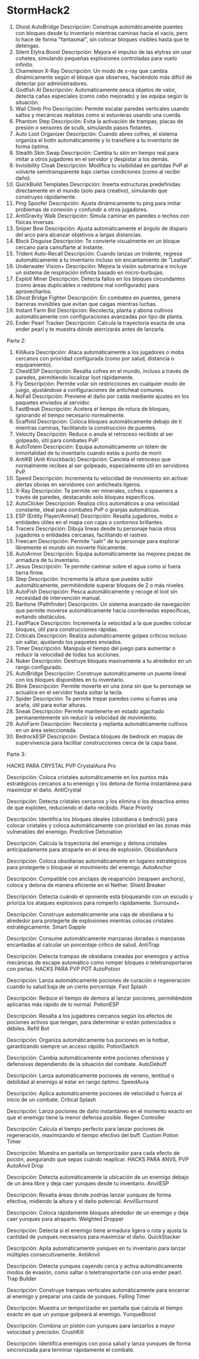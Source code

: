 # StormHack2
1. Ghost AutoBridge
Descripción: Construye automáticamente puentes con bloques desde tu inventario mientras caminas hacia el vacío, pero lo hace de forma "fantasmal", sin colocar bloques visibles hasta que te detengas.
2. Silent Elytra Boost
Descripción: Mejora el impulso de las elytras sin usar cohetes, simulando pequeñas explosiones controladas para vuelo infinito.
3. Chameleon X-Ray
Descripción: Un modo de x-ray que cambia dinámicamente según el bloque que observes, haciéndolo más difícil de detectar por administradores.
4. Godfish AI
Descripción: Automáticamente pesca objetos de valor, detecta cañas especiales (como cebo mejorado) y las equipa según la situación.
5. Wall Climb Pro
Descripción: Permite escalar paredes verticales usando saltos y mecánicas realistas como si estuvieras usando una cuerda.
6. Phantom Step
Descripción: Evita la activación de trampas, placas de presión o sensores de sculk, simulando pasos flotantes.
7. Auto Loot Organizer
Descripción: Cuando abres cofres, el sistema organiza el botín automáticamente y lo transfiere a tu inventario de forma óptima.
8. Stealth Skin Swap
Descripción: Cambia tu skin en tiempo real para imitar a otros jugadores en el servidor y despistar a los demás.
9. Invisibility Cloak
Descripción: Modifica tu visibilidad en partidas PvP al volverte semitransparente bajo ciertas condiciones (como al recibir daño).
10. QuickBuild Templates
Descripción: Inserta estructuras predefinidas directamente en el mundo (solo para creativo), simulando que construyes rápidamente.
11. Ping Spoofer
Descripción: Ajusta dinámicamente tu ping para imitar problemas de conexión y confundir a otros jugadores.
12. AntiGravity Walk
Descripción: Simula caminar en paredes o techos con físicas inversas.
13. Sniper Bow
Descripción: Ajusta automáticamente el ángulo de disparo del arco para alcanzar objetivos a largas distancias.
14. Block Disguise
Descripción: Te convierte visualmente en un bloque cercano para camuflarte al instante.
15. Trident Auto-Recall
Descripción: Cuando lanzas un tridente, regresa automáticamente a tu inventario incluso sin encantamiento de "Lealtad".
16. Underwater Vision+
Descripción: Mejora la visión submarina e incluye un sistema de respiración infinita basado en micro-burbujas.
17. Exploit Miner
Descripción: Detecta fallos en los bloques circundantes (como áreas duplicables o redstone mal configurado) para aprovecharlos.
18. Ghost Bridge Fighter
Descripción: En combates en puentes, genera barreras invisibles que evitan que caigas mientras luchas.
19. Instant Farm Bot
Descripción: Recolecta, planta y abona cultivos automáticamente con configuraciones avanzadas por tipo de planta.
20. Ender Pearl Tracker
Descripción: Calcula la trayectoria exacta de una ender pearl y te muestra dónde aterrizarás antes de lanzarla.

Parte 2: 
1. KillAura
Descripción: Ataca automáticamente a los jugadores o mobs cercanos con prioridad configurada (como por salud, distancia o equipamiento).
2. ChestESP
Descripción: Resalta cofres en el mundo, incluso a través de paredes, permitiendo localizar loot rápidamente.
3. Fly
Descripción: Permite volar sin restricciones en cualquier modo de juego, ajustándose a configuraciones de anticheat comunes.
4. NoFall
Descripción: Previene el daño por caída mediante ajustes en los paquetes enviados al servidor.
5. FastBreak
Descripción: Acelera el tiempo de rotura de bloques, ignorando el tiempo necesario normalmente.
6. Scaffold
Descripción: Coloca bloques automáticamente debajo de ti mientras caminas, facilitando la construcción de puentes.
7. Velocity
Descripción: Reduce o anula el retroceso recibido al ser golpeado, útil para combates PvP.
8. AutoTotem
Descripción: Equipa automáticamente un tótem de inmortalidad de tu inventario cuando estás a punto de morir.
9. AntiKB (Anti Knockback)
Descripción: Cancela el retroceso que normalmente recibes al ser golpeado, especialmente útil en servidores PvP.
10. Speed
Descripción: Incrementa tu velocidad de movimiento sin activar alertas obvias en servidores con anticheats ligeros.
11. X-Ray
Descripción: Te permite ver minerales, cofres o spawners a través de paredes, destacando solo bloques específicos.
12. AutoClicker
Descripción: Realiza clics automáticos a una velocidad constante, ideal para combates PvP o granjas automáticas.
13. ESP (Entity Player/Animal)
Descripción: Resalta jugadores, mobs o entidades útiles en el mapa con cajas o contornos brillantes.
14. Tracers
Descripción: Dibuja líneas desde tu personaje hacia otros jugadores o entidades cercanas, facilitando el rastreo.
15. Freecam
Descripción: Permite "salir" de tu personaje para explorar libremente el mundo sin moverte físicamente.
16. AutoArmor
Descripción: Equipa automáticamente las mejores piezas de armadura de tu inventario.
17. Jesus
Descripción: Te permite caminar sobre el agua como si fuera tierra firme.
18. Step
Descripción: Incrementa la altura que puedes subir automáticamente, permitiéndote superar bloques de 2 o más niveles.
19. AutoFish
Descripción: Pesca automáticamente y recoge el loot sin necesidad de intervención manual.
20. Baritone (Pathfinder)
Descripción: Un sistema avanzado de navegación que permite moverse automáticamente hacia coordenadas específicas, evitando obstáculos.
21. FastPlace
Descripción: Incrementa la velocidad a la que puedes colocar bloques, útil para construcciones rápidas.
22. Criticals
Descripción: Realiza automáticamente golpes críticos incluso sin saltar, ajustando los paquetes enviados.
23. Timer
Descripción: Manipula el tiempo del juego para aumentar o reducir la velocidad de todas tus acciones.
24. Nuker
Descripción: Destruye bloques masivamente a tu alrededor en un rango configurado.
25. AutoBridge
Descripción: Construye automáticamente un puente lineal con los bloques disponibles en tu inventario.
26. Blink
Descripción: Permite moverte en una zona sin que tu personaje se actualice en el servidor hasta soltar la tecla.
27. Spider
Descripción: Te permite trepar paredes como si fueras una araña, útil para evitar alturas.
28. Sneak
Descripción: Permite mantenerte en estado agachado permanentemente sin reducir la velocidad de movimiento.
29. AutoFarm
Descripción: Recolecta y replanta automáticamente cultivos en un área seleccionada.
30. BedrockESP
Descripción: Destaca bloques de bedrock en mapas de supervivencia para facilitar construcciones cerca de la capa base.

Parte 3:

HACKS PARA CRYSTAL PVP
CrystalAura Pro

Descripción: Coloca cristales automáticamente en los puntos más estratégicos cercanos a tu enemigo y los detona de forma instantánea para maximizar el daño.
AntiCrystal

Descripción: Detecta cristales cercanos y los elimina o los desactiva antes de que exploten, reduciendo el daño recibido.
Place Priority

Descripción: Identifica los bloques ideales (obsidiana o bedrock) para colocar cristales y coloca automáticamente con prioridad en las zonas más vulnerables del enemigo.
Predictive Detonation

Descripción: Calcula la trayectoria del enemigo y detona cristales anticipadamente para atraparle en el área de explosión.
ObsidianAura

Descripción: Coloca obsidianas automáticamente en lugares estratégicos para protegerte o bloquear el movimiento del enemigo.
AutoAnchor

Descripción: Compatible con anclajes de reaparición (respawn anchors), coloca y detona de manera eficiente en el Nether.
Shield Breaker

Descripción: Detecta cuándo el oponente está bloqueando con un escudo y prioriza los ataques explosivos para romperlo rápidamente.
Surround+

Descripción: Construye automáticamente una caja de obsidiana a tu alrededor para protegerte de explosiones mientras colocas cristales estratégicamente.
Smart Gapple

Descripción: Consume automáticamente manzanas doradas o manzanas encantadas al calcular un porcentaje crítico de salud.
AntiTrap

Descripción: Detecta trampas de obsidiana creadas por enemigos y activa mecánicas de escape automático como romper bloques o teletransportarse con perlas.
HACKS PARA PVP POT
AutoPotion

Descripción: Lanza automáticamente pociones de curación o regeneración cuando tu salud baja de un cierto porcentaje.
Fast Splash

Descripción: Reduce el tiempo de demora al lanzar pociones, permitiéndote aplicarlas más rápido de lo normal.
PotionESP

Descripción: Resalta a los jugadores cercanos según los efectos de pociones activos que tengan, para determinar si están potenciados o débiles.
Refill Bot

Descripción: Organiza automáticamente tus pociones en la hotbar, garantizando siempre un acceso rápido.
PotionSwitch

Descripción: Cambia automáticamente entre pociones ofensivas y defensivas dependiendo de la situación del combate.
AutoDebuff

Descripción: Lanza automáticamente pociones de veneno, lentitud o debilidad al enemigo al estar en rango óptimo.
SpeedAura

Descripción: Aplica automáticamente pociones de velocidad o fuerza al inicio de un combate.
Critical Splash

Descripción: Lanza pociones de daño instantáneo en el momento exacto en que el enemigo tiene la menor defensa posible.
Regen Controller

Descripción: Calcula el tiempo perfecto para lanzar pociones de regeneración, maximizando el tiempo efectivo del buff.
Custom Potion Timer

Descripción: Muestra en pantalla un temporizador para cada efecto de poción, asegurando que sepas cuándo reaplicar.
HACKS PARA ANVIL PVP
AutoAnvil Drop

Descripción: Detecta automáticamente la ubicación de un enemigo debajo de un área libre y deja caer yunques desde tu inventario.
AnvilESP

Descripción: Resalta áreas donde podrías lanzar yunques de forma efectiva, midiendo la altura y el daño potencial.
AnvilSurround

Descripción: Coloca rápidamente bloques alrededor de un enemigo y deja caer yunques para atraparlo.
Weighted Dropper

Descripción: Detecta si el enemigo tiene armadura ligera o rota y ajusta la cantidad de yunques necesarios para maximizar el daño.
QuickStacker

Descripción: Apila automáticamente yunques en tu inventario para lanzar múltiples consecutivamente.
AntiAnvil

Descripción: Detecta yunques cayendo cerca y activa automáticamente modos de evasión, como saltar o teletransportarte con una ender pearl.
Trap Builder

Descripción: Construye trampas verticales automáticamente para encerrar al enemigo y preparar una caída de yunques.
Falling Timer

Descripción: Muestra un temporizador en pantalla que calcula el tiempo exacto en que un yunque golpeará al enemigo.
YunqueBoost

Descripción: Combina un pistón con yunques para lanzarlos a mayor velocidad y precisión.
CrushKill

Descripción: Identifica enemigos con poca salud y lanza yunques de forma sincronizada para terminar rápidamente el combate.

